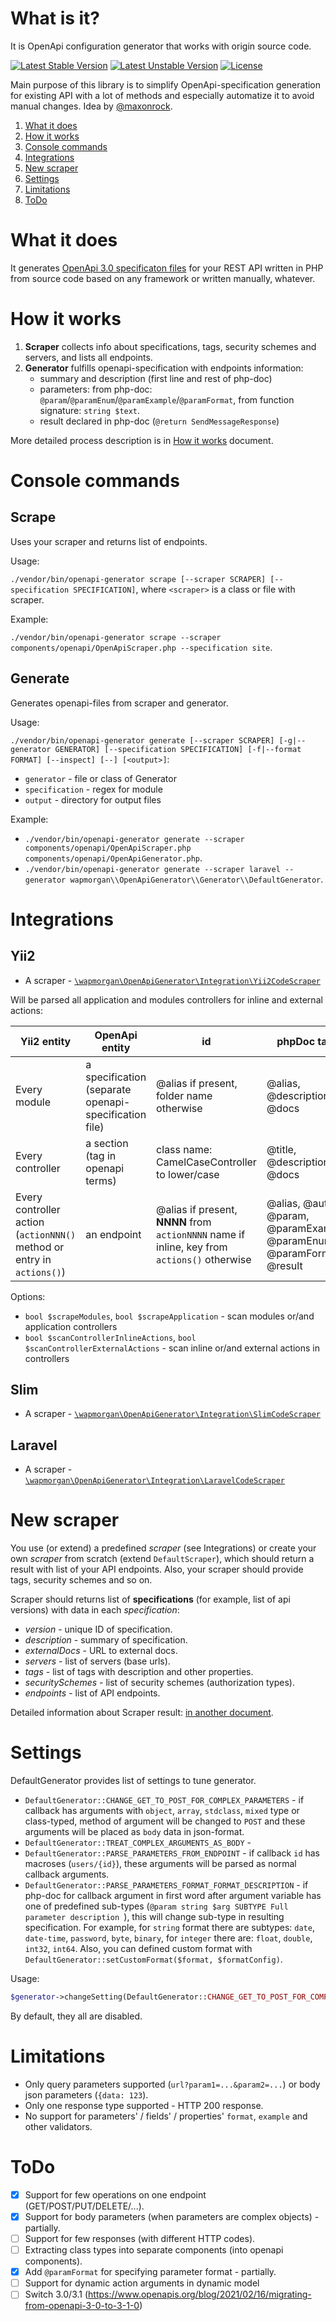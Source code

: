 # What is it?
It is OpenApi configuration generator that works with origin source code.

[![Latest Stable Version](https://poser.pugx.org/wapmorgan/openapi-generator/v/stable)](https://packagist.org/packages/wapmorgan/openapi-generator)
[![Latest Unstable Version](https://poser.pugx.org/wapmorgan/openapi-generator/v/unstable)](https://packagist.org/packages/wapmorgan/openapi-generator)
[![License](https://poser.pugx.org/wapmorgan/openapi-generator/license)](https://packagist.org/packages/wapmorgan/openapi-generator)

Main purpose of this library is to simplify OpenApi-specification generation for existing API with a lot of methods and especially automatize it to avoid manual changes. Idea by [@maxonrock](https://github.com/maxonrock).

1. [What it does](#what-it-does)
2. [How it works](#how-it-works)
3. [Console commands](#console-commands)
4. [Integrations](#integrations)
5. [New scraper](#new-scraper)
5. [Settings](#settings)
6. [Limitations](#limitations)
7. [ToDo](#todo)

# What it does

It generates [OpenApi 3.0 specificaton files](https://swagger.io/docs/specification/about/) for your REST API written in
PHP from source code based on any framework or written manually, whatever.

# How it works

1. **Scraper** collects info about specifications, tags, security schemes and servers, and lists all endpoints.
2. **Generator** fulfills openapi-specification with endpoints information:
    - summary  and description (first line and rest of php-doc)
    - parameters: from php-doc: `@param`/`@paramEnum`/`@paramExample`/`@paramFormat`,  from function signature: `string $text`.
    - result declared in php-doc (`@return SendMessageResponse`)

More detailed process description is in [How it works](docs/how_it_works.md) document.

# Console commands
## Scrape
Uses your scraper and returns list of endpoints.

Usage:

`./vendor/bin/openapi-generator scrape [--scraper SCRAPER] [--specification SPECIFICATION]`, where `<scraper>` is a class or file with scraper.

Example:

`./vendor/bin/openapi-generator scrape --scraper components/openapi/OpenApiScraper.php --specification site`.

## Generate
Generates openapi-files from scraper and generator.

Usage:

`./vendor/bin/openapi-generator generate [--scraper SCRAPER] [-g|--generator GENERATOR] [--specification SPECIFICATION] [-f|--format FORMAT] [--inspect] [--] [<output>]`:

- `generator` - file or class of Generator
- `specification` - regex for module
- `output` - directory for output files

Example:

- `./vendor/bin/openapi-generator generate --scraper components/openapi/OpenApiScraper.php components/openapi/OpenApiGenerator.php`.
- `./vendor/bin/openapi-generator generate --scraper laravel --generator wapmorgan\\OpenApiGenerator\\Generator\\DefaultGenerator`.

# Integrations
## Yii2

- A scraper - [`\wapmorgan\OpenApiGenerator\Integration\Yii2CodeScraper`](src/Integration/Yii2CodeScraper.php)

Will be parsed all application and modules controllers for inline and external actions:

| Yii2 entity                                                            | OpenApi entity                                        | id                                                                                           | phpDoc tags                                                             |
|------------------------------------------------------------------------|-------------------------------------------------------|----------------------------------------------------------------------------------------------|-------------------------------------------------------------------------|
| Every module                                                           | a specification (separate openapi-specification file) | @alias if present, folder name otherwise                                                     | @alias, @description, @docs                                             |
| Every controller                                                       | a section (tag in openapi terms)                      | class name: CamelCaseController to lower/case                                                | @title, @description, @docs                                             |
| Every controller action (`actionNNN()` method or entry in `actions()`) | an endpoint                                           | @alias if present, **NNNN** from `actionNNNN` name if inline, key from `actions()` otherwise | @alias, @auth, @param, @paramExample, @paramEnum, @paramFormat, @result |

Options:
- `bool $scrapeModules`, `bool $scrapeApplication` - scan modules or/and application controllers
- `bool $scanControllerInlineActions`, `bool $scanControllerExternalActions` - scan inline or/and external actions in controllers

## Slim

- A scraper - [`\wapmorgan\OpenApiGenerator\Integration\SlimCodeScraper`](src/Integration/SlimCodeScraper.php)

## Laravel

- A scraper - [`\wapmorgan\OpenApiGenerator\Integration\LaravelCodeScraper`](src/Integration/LaravelCodeScraper.php)

# New scraper

You use (or extend) a predefined _scraper_ (see Integrations) or create your own _scraper_ from scratch (extend `DefaultScraper`), which should return a result with list of your API endpoints. Also, your scraper should provide tags, security schemes and so on.

Scraper should returns list of **specifications** (for example, list of api versions) with data in each _specification_:
- _version_ - unique ID of specification.
- _description_ - summary of specification.
- _externalDocs_ - URL to external docs.
- _servers_ - list of servers (base urls).
- _tags_ - list of tags with description and other properties.
- _securitySchemes_ - list of security schemes (authorization types).
- _endpoints_ - list of API endpoints.

Detailed information about Scraper result: [in another document](docs/scraper_result.md).

# Settings
DefaultGenerator provides list of settings to tune generator.

- `DefaultGenerator::CHANGE_GET_TO_POST_FOR_COMPLEX_PARAMETERS` - if callback has arguments with `object`, `array`, `stdclass`, `mixed` type or class-typed, method of argument will be changed to `POST` and these arguments will be placed as `body` data in json-format.
- `DefaultGenerator::TREAT_COMPLEX_ARGUMENTS_AS_BODY` -
- `DefaultGenerator::PARSE_PARAMETERS_FROM_ENDPOINT` - if callback `id` has macroses (`users/{id}`), these arguments will be parsed as normal callback arguments.
- `DefaultGenerator::PARSE_PARAMETERS_FORMAT_FORMAT_DESCRIPTION` - if php-doc for callback argument in first word after argument variable has one of predefined sub-types (`@param string $arg SUBTYPE Full parameter description `), this will change sub-type in resulting specification.
For example, for `string` format there are subtypes: `date`, `date-time`, `password`, `byte`, `binary`, for `integer` there are: `float`, `double`, `int32`, `int64`.
Also, you can defined custom format with `DefaultGenerator::setCustomFormat($format, $formatConfig)`.

Usage:
```php
$generator->changeSetting(DefaultGenerator::CHANGE_GET_TO_POST_FOR_COMPLEX_PARAMETERS, true);
```

By default, they all are disabled.

# Limitations
- Only query parameters supported (`url?param1=...&param2=...`) or body json parameters (`{data: 123`).
- Only one response type supported - HTTP 200 response.
- No support for parameters' / fields' / properties' `format`, `example` and other validators.

# ToDo
- [x] Support for few operations on one endpoint (GET/POST/PUT/DELETE/...).
- [x] Support for body parameters (when parameters are complex objects) - partially.
- [ ] Support for few responses (with different HTTP codes).
- [ ] Extracting class types into separate components (into openapi components).
- [x] Add `@paramFormat` for specifying parameter format - partially.
- [ ] Support for dynamic action arguments in dynamic model
- [ ] Switch 3.0/3.1 (https://www.openapis.org/blog/2021/02/16/migrating-from-openapi-3-0-to-3-1-0)
